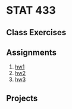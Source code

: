 # STAT 433

## Class Exercises


## Assignments
1. [hw1](hw1/433-hw1.md)
2. [hw2](hw2/433-hw2.md)
3. [hw3](hw3/433_hw3.md)

## Projects
